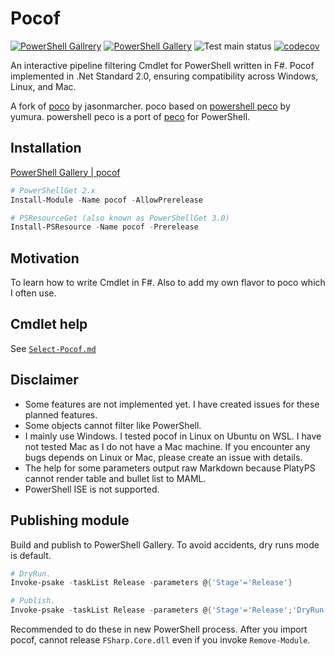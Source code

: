 # Pocof

[![PowerShell Gallrery](https://img.shields.io/powershellgallery/v/pocof)](https://www.powershellgallery.com/packages/pocof)
[![PowerShell Gallery](https://img.shields.io/powershellgallery/dt/pocof)](https://www.powershellgallery.com/packages/pocof)
![Test main status](https://github.com/krymtkts/pocof/actions/workflows/main.yml/badge.svg)
[![codecov](https://codecov.io/gh/krymtkts/pocof/graph/badge.svg?token=7HA9NC8PHT)](https://codecov.io/gh/krymtkts/pocof)

An interactive pipeline filtering Cmdlet for PowerShell written in F#.
Pocof implemented in .Net Standard 2.0, ensuring compatibility across Windows, Linux, and Mac.

A fork of [poco](https://github.com/jasonmarcher/poco) by jasonmarcher.
poco based on [powershell peco](https://gist.github.com/yumura/8df37c22ae1b7942dec7) by yumura.
powershell peco is a port of [peco](https://github.com/peco/peco) for PowerShell.

## Installation

[PowerShell Gallery | pocof](https://www.powershellgallery.com/packages/pocof/)

```powershell
# PowerShellGet 2.x
Install-Module -Name pocof -AllowPrerelease

# PSResourceGet (also known as PowerShellGet 3.0)
Install-PSResource -Name pocof -Prerelease
```

## Motivation

To learn how to write Cmdlet in F#.
Also to add my own flavor to poco which I often use.

## Cmdlet help

See [`Select-Pocof.md`](./docs/pocof/Select-Pocof.md)

## Disclaimer

- Some features are not implemented yet. I have created issues for these planned features.
- Some objects cannot filter like PowerShell.
- I mainly use Windows. I tested pocof in Linux on Ubuntu on WSL. I have not tested Mac as I do not have a Mac machine. If you encounter any bugs depends on Linux or Mac, please create an issue with details.
- The help for some parameters output raw Markdown because PlatyPS cannot render table and bullet list to MAML.
- PowerShell ISE is not supported.

## Publishing module

Build and publish to PowerShell Gallery.
To avoid accidents, dry runs mode is default.

```powershell
# DryRun.
Invoke-psake -taskList Release -parameters @{'Stage'='Release'}

# Publish.
Invoke-psake -taskList Release -parameters @{'Stage'='Release';'DryRun'=$false}
```

Recommended to do these in new PowerShell process.
After you import pocof, cannot release `FSharp.Core.dll` even if you invoke `Remove-Module`.
